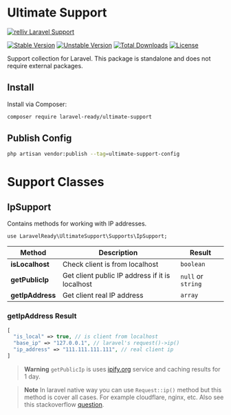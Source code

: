 # Ultimate Support

[![relliv Laravel Support](https://preview.dragon-code.pro/relliv/Ultimate-Support.svg?brand=laravel)](https://github.com/laravel-ready/ultimate-support)

[![Stable Version][badge_stable]][link_packagist]
[![Unstable Version][badge_unstable]][link_packagist]
[![Total Downloads][badge_downloads]][link_packagist]
[![License][badge_license]][link_license]


Support collection for Laravel. This package is standalone and does not require external packages.

## Install

Install via Composer:

```bash
composer require laravel-ready/ultimate-support
```

## Publish Config

```bash
php artisan vendor:publish --tag=ultimate-support-config
```

# Support Classes

## IpSupport

Contains methods for working with IP addresses.

`use LaravelReady\UltimateSupport\Supports\IpSupport;`

| Method | Description | Result |
| ------ | ----------- | ------ |
| **isLocalhost** | Check client is from localhost | `boolean` |
| **getPublicIp** | Get client public IP address if it is localhost | `null` or `string` |
| **getIpAddress** | Get client real IP address | `array` |

### getIpAddress Result
```php
[
  "is_local" => true, // is client from localhost
  "base_ip" => "127.0.0.1", // laravel's request()->ip()
  "ip_address" => "111.111.111.111", // real client ip
]
```

> **Warning** `getPublicIp` is uses [ipify.org](https://api.ipify.org/?format=json) service and caching results for 1 day.

> **Note** In laravel native way you can use `Request::ip()` method but this method is cover all cases. For example cloudflare, nginx, etc. Also see this stackoverflow [question](https://stackoverflow.com/q/13646690/6940144).


[badge_downloads]:      https://img.shields.io/packagist/dt/laravel-ready/ultimate-support.svg?style=flat-square

[badge_license]:        https://img.shields.io/packagist/l/laravel-ready/ultimate-support.svg?style=flat-square

[badge_stable]:         https://img.shields.io/github/v/release/laravel-ready/ultimate-support?label=stable&style=flat-square

[badge_unstable]:       https://img.shields.io/badge/unstable-dev--main-orange?style=flat-square

[link_license]:         LICENSE

[link_packagist]:       https://packagist.org/packages/laravel-ready/ultimate-support

